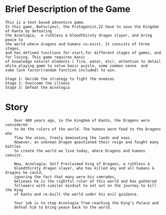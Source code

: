 # Brief Description of the Game
    This is a text based adventure game. 
    In this game, Natsu(you), the Protagonist,22 have to save the Kingdom of Kanto by defeating
    the Acnologia,  a ruthless & bloodthirsty dragon slayer, and bring peace to
    the world where dragons and humans co-exist. It consists of three stages,
    and has defined functions for start,for different stages of games, and for losing. This game requires basic
    of knowledge natural elements ( fire, water, etc), attention to detail
    while playing game to solve basic puzzle, some common sense  and
    some luck factor(random function included) to win.

    Stage 1: Decide the strategy to fight the enemies
    Stage 2: Overcome the illness
    Stage 3: Defeat the Acnologia
    
# Story 
        Over 400 years ago, in the kingdom of Kanto, the Dragons were considered
        to be the rulers of the world. The humans were food to the Dragons who
        flew the skies, freely dominating the lands and seas.
        However, an unknown Dragon questioned their reign and fought many battles
        to create the world we live today, where Dragons and humans coexist.

        Now, Acnologia, Self Proclaimed King of Dragons, a ruthless &
        bloodthirsty dragon slayer, who has killed any and all humans & dragons he could,
        ignoring the fact that many were his comrades,
        believes he is the rightful ruler of this world and has gathered
        followers with similar mindset to set out on the journey to kill the King
        of Kanto and re-built the world under his evil guidance.

        Your job is to stop Acnologia from reaching the King’s Palace and
        defeat him to bring peace back to the world.
